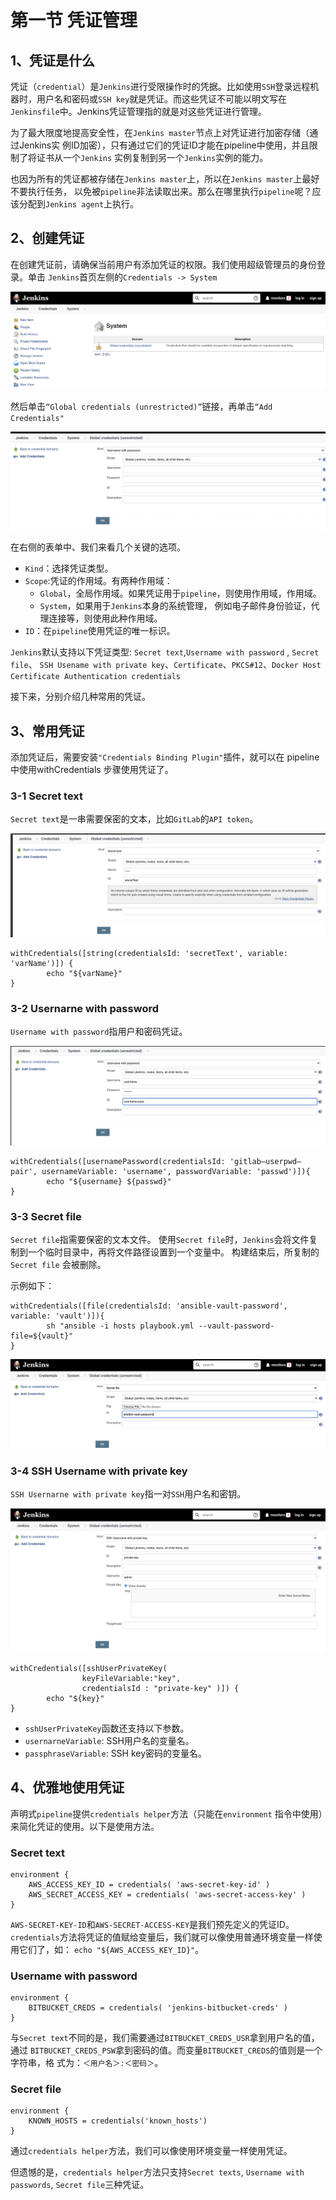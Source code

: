 # 第一节 凭证管理

## 1、凭证是什么 

凭证（`credential`）是`Jenkins`进行受限操作时的凭据。比如使用`SSH`登录远程机器时，用户名和密码或`SSH key`就是凭证。而这些凭证不可能以明文写在`Jenkinsfile`中。Jenkins凭证管理指的就是对这些凭证进行管理。 

为了最大限度地提高安全性，在`Jenkins master`节点上对凭证进行加密存储（通过Jenkins实 例ID加密），只有通过它们的凭证ID才能在pipeline中使用，并且限制了将证书从一个`Jenkins` 实例复制到另一个`Jenkins`实例的能力。 


也因为所有的凭证都被存储在`Jenkins master`上，所以在`Jenkins master`上最好不要执行任务， 以免被`pipeline`非法读取出来。那么在哪里执行`pipeline`呢？应该分配到`Jenkins agent`上执行。

## 2、创建凭证 

在创建凭证前，请确保当前用户有添加凭证的权限。我们使用超级管理员的身份登录。单击 
`Jenkins`首页左侧的`Credentials -> System`


![Alt Image Text](../images/chp5_1_1.png "Body image")

然后单击`“Global credentials (unrestricted)”`链接，再单击`“Add Credentials"`

![Alt Image Text](../images/chp5_1_2.png "Body image")

在右侧的表单中、我们来看几个关键的选项。

* `Kind`：选择凭证类型。 
* `Scope`:凭证的作用域。有两种作用域： 
	* `Global`，全局作用域。如果凭证用于`pipeline`，则使用作用域，作用域。 
	* `System`，如果用于`Jenkins`本身的系统管理， 例如电子邮件身份验证，代理连接等，则使用此种作用域。 
* `ID`：在`pipeline`使用凭证的唯一标识。

`Jenkins`默认支持以下凭证类型: `Secret text`,`Username with password` , `Secret file`、 `SSH Usename with private key`、`Certificate`、`PKCS#12`、`Docker Host Certificate Authentication credentials`

接下来，分别介绍几种常用的凭证。 

## 3、常用凭证 

添加凭证后，需要安装`"Credentials Binding Plugin"`插件，就可以在 pipeline中使用withCredentials 步骤使用凭证了。


### 3-1 Secret text 

`Secret text`是一串需要保密的文本，比如`GitLab`的`API token`。

![Alt Image Text](../images/chp5_1_3.png "Body image")

```
withCredentials([string(credentialsId: 'secretText', variable: 'varName')]) { 
		echo "${varName}" 
} 
```

### 3-2 Usernarne with password 

`Username with password`指用户和密码凭证。

![Alt Image Text](../images/chp5_1_4.png "Body image")

```
withCredentials([usernamePassword(credentialsId: 'gitlab—userpwd—pair', usernameVariable: 'username', passwordVariable: 'passwd')]){ 
		echo "${username} ${passwd}" 
} 
```

### 3-3 Secret file 

`Secret file`指需要保密的文本文件。 使用`Secret file`时，`Jenkins`会将文件复制到一个临时目录中，再将文件路径设置到一个变量中。 构建结束后，所复制的`Secret file` 会被删除。

示例如下： 

```
withCredentials([file(credentialsId: 'ansible-vault-password', variable: 'vault')]){ 
		sh "ansible -i hosts playbook.yml --vault-password-file=${vault}" 
} 
```
![Alt Image Text](../images/chp5_1_5.png "Body image")

### 3-4 SSH Username with private key 

`SSH Usernarne with private key`指一对`SSH`用户名和密钥。

![Alt Image Text](../images/chp5_1_6.png "Body image")

```
withCredentials([sshUserPrivateKey(
				keyFileVariable:"key", 
				credentialsId : "private-key" )]) { 
		echo "${key}" 
} 
```

* `sshUserPrivateKey`函数还支持以下参数。 
* `usernarneVariable`: SSH用户名的变量名。 
* `passphraseVariable`: SSH key密码的变量名。 

## 4、优雅地使用凭证 

声明式`pipeline`提供`credentials helper`方法（只能在`environment` 指令中使用）来简化凭证的使用。以下是使用方法。 

### Secret text 

```
environment { 
	AWS_ACCESS_KEY_ID = credentials( 'aws-secret-key-id' ) 
	AWS_SECRET_ACCESS_KEY = credentials( 'aws-secret-access-key' ) 
} 
```

`AWS-SECRET-KEY-ID`和`AWS-SECRET-ACCESS-KEY`是我们预先定义的凭证ID。`credentials`方法将凭证的值赋给变量后，我们就可以像使用普通环境变量一样使用它们了，如： `echo "${AWS_ACCESS_KEY_ID}"`。 

### Username with password 

```
environment { 
	BITBUCKET_CREDS = credentials( 'jenkins-bitbucket-creds' ) 
}
```

与`Secret text`不同的是，我们需要通过`BITBUCKET_CREDS_USR`拿到用户名的值，通过 `BITBUCKET_CREDS_PSW`拿到密码的值。而变量`BITBUCKET_CREDS`的值则是一个字符串，格 式为：`＜用户名＞:＜密码＞`。 


### Secret file

```
environment { 
	KNOWN_HOSTS = credentials('known_hosts') 
} 
```

通过`credentials helper`方法，我们可以像使用环境变量一样使用凭证。 

但遗憾的是，`credentials helper`方法只支持`Secret texts`, `Username with passwords`, `Secret file`三种凭证。 

